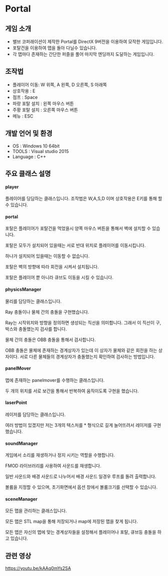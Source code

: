 # Portal
## 게임 소개
* 밸브 코퍼래이션이 제작한 Portal를 DirectX 9버전을 이용하여 모작한 게임입니다.
* 포탈건을 이용하여 맵을 돌아 다닐수 있습니다.
* 각 맵마다 존재하는 간단한 퍼즐을 풀어 마지막 엔딩까지 도달하는 게임입니다.

## 조작법
* 플레이어 이동: W 위쪽, A 왼쪽, D 오른쪽, S 아래쪽
* 상호작용 : E
* 점프 : Space
* 파랑 포탈 설치 : 왼쪽 마우스 버튼
* 주황 포탈 설치 : 오른쪽 마우스 버튼
* 메뉴 : ESC


## 개발 언어 및 환경
- OS : Windows 10 64bit 
- TOOLS : Visual studio 2015
- Language : C++

## 주요 클래스 설명
#### player
플레이어를 당담하는 클래스입니다. 조작법은 W,A,S,D 이며 상호작용은 E키를 통해 할 수 있습니다.

#### portal
포탈은 플레이어가 포탈건을 먹었을시 양쪽 마우스 버튼을 통해서 벽에 설치할 수 있습니다.

포탈은 모두가 설치되어 있을때는 서로 반대 위치로 플레이어를 이동시킵니다.

하나가 설치되어 있을때는 이동할 수 없습니다.

포탈은 벽의 방향에 따라 회전을 시켜서 설치됩니다.

포탈은 플레이어 뿐 아니라 큐브도 이동을 시킬 수 있습니다.

#### physicsManager
물리를 담당하는 클래스입니다.

Ray 충돌이나 물체 간의 충돌을 구현했습니다.

Ray는 시작위치와 방향을 정의하면 생성되는 직선을 의미합니다. 그래서 이 직선이 구, 박스와 충돌했는지 검사를 합니다.

물체 간의 충돌은 OBB 충돌을 통해서 검사합니다.

OBB 충돌은 물체에 존재하는 경계상자가 있는데 이 상자가 물체와 같은 회전을 하는 상자이다. 서로 다른 물체들의 경계상자가 충돌했는지 확인하여 검사하는 방법입니다.

#### panelMover
맵에 존재하는 panelmover를 수행하는 클래스입니다.

두 개의 위치를 서로 보간을 통해서 반복하여 움직이도록 구현을 했습니다.

#### laserPoint
레이저를 담당하는 클래스입니다.

여러 방법이 있겠지만 저는 3개의 텍스처를 * 형식으로 길게 늘어뜨려서 레이저를 구현했습니다.

#### soundManager
게임에서 소리를 재생하거나 정지 시키는 역할을 수행합니다.

FMOD 라이브러리를 사용하여 사운드를 재생합니다.

일반 사운드와 배경 사운드로 나누어서 배경 사운드 일경우 루프를 돌려 출력합니다.

볼륨을 지정할 수 있으며, 초기화면에서 옵션 창에서 볼륨크기를 선택할 수 있습니다.

#### sceneManager
모든 맵을 관리하는 클래스입니다.

모든 맵은 STL map을 통해 저장되거나 map에 저장된 맵을 찾게 됩니다.

모든 맵은 자신의 맵에 맞는 경계상자들을 설정해서 플레이어나 포탈, 큐브등 충돌을 하고 있습니다.

## 관련 영상
https://youtu.be/kAAq0mYs2SA



